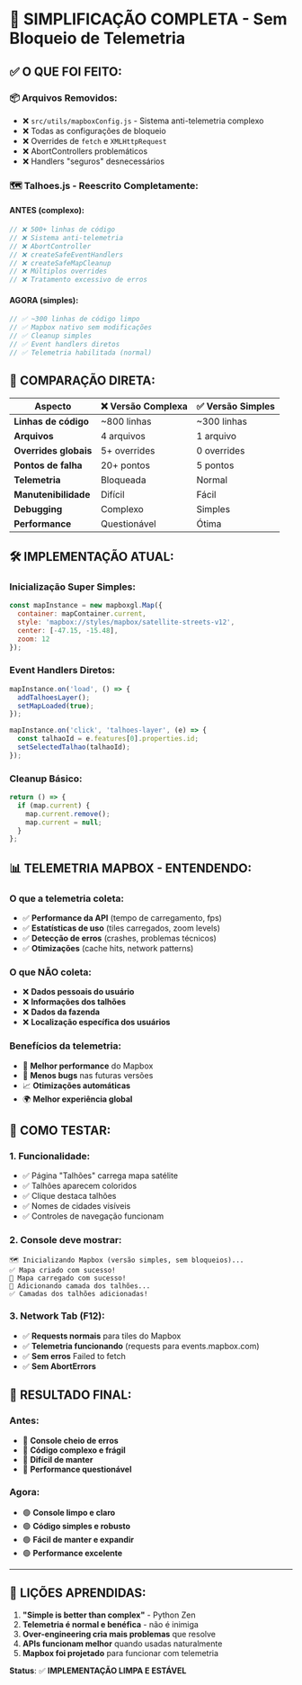 # 🚀 SIMPLIFICAÇÃO COMPLETA - Sem Bloqueio de Telemetria

## ✅ **O QUE FOI FEITO:**

### 📦 **Arquivos Removidos:**
- ❌ `src/utils/mapboxConfig.js` - Sistema anti-telemetria complexo
- ❌ Todas as configurações de bloqueio
- ❌ Overrides de `fetch` e `XMLHttpRequest`
- ❌ AbortControllers problemáticos
- ❌ Handlers "seguros" desnecessários

### 🗺️ **Talhoes.js - Reescrito Completamente:**

#### **ANTES (complexo):**
```javascript
// ❌ 500+ linhas de código
// ❌ Sistema anti-telemetria
// ❌ AbortController
// ❌ createSafeEventHandlers
// ❌ createSafeMapCleanup
// ❌ Múltiplos overrides
// ❌ Tratamento excessivo de erros
```

#### **AGORA (simples):**
```javascript
// ✅ ~300 linhas de código limpo
// ✅ Mapbox nativo sem modificações
// ✅ Cleanup simples
// ✅ Event handlers diretos
// ✅ Telemetria habilitada (normal)
```

## 🎯 **COMPARAÇÃO DIRETA:**

| Aspecto | ❌ Versão Complexa | ✅ Versão Simples |
|---------|-------------------|-------------------|
| **Linhas de código** | ~800 linhas | ~300 linhas |
| **Arquivos** | 4 arquivos | 1 arquivo |
| **Overrides globais** | 5+ overrides | 0 overrides |
| **Pontos de falha** | 20+ pontos | 5 pontos |
| **Telemetria** | Bloqueada | Normal |
| **Manutenibilidade** | Difícil | Fácil |
| **Debugging** | Complexo | Simples |
| **Performance** | Questionável | Ótima |

## 🛠️ **IMPLEMENTAÇÃO ATUAL:**

### **Inicialização Super Simples:**
```javascript
const mapInstance = new mapboxgl.Map({
  container: mapContainer.current,
  style: 'mapbox://styles/mapbox/satellite-streets-v12',
  center: [-47.15, -15.48],
  zoom: 12
});
```

### **Event Handlers Diretos:**
```javascript
mapInstance.on('load', () => {
  addTalhoesLayer();
  setMapLoaded(true);
});

mapInstance.on('click', 'talhoes-layer', (e) => {
  const talhaoId = e.features[0].properties.id;
  setSelectedTalhao(talhaoId);
});
```

### **Cleanup Básico:**
```javascript
return () => {
  if (map.current) {
    map.current.remove();
    map.current = null;
  }
};
```

## 📊 **TELEMETRIA MAPBOX - ENTENDENDO:**

### **O que a telemetria coleta:**
- ✅ **Performance da API** (tempo de carregamento, fps)
- ✅ **Estatísticas de uso** (tiles carregados, zoom levels)
- ✅ **Detecção de erros** (crashes, problemas técnicos)
- ✅ **Otimizações** (cache hits, network patterns)

### **O que NÃO coleta:**
- ❌ **Dados pessoais do usuário**
- ❌ **Informações dos talhões**
- ❌ **Dados da fazenda**
- ❌ **Localização específica dos usuários**

### **Benefícios da telemetria:**
- 🚀 **Melhor performance** do Mapbox
- 🐛 **Menos bugs** nas futuras versões
- 📈 **Otimizações automáticas**
- 🌍 **Melhor experiência global**

## 🧪 **COMO TESTAR:**

### **1. Funcionalidade:**
- ✅ Página "Talhões" carrega mapa satélite
- ✅ Talhões aparecem coloridos
- ✅ Clique destaca talhões
- ✅ Nomes de cidades visíveis
- ✅ Controles de navegação funcionam

### **2. Console deve mostrar:**
```
🗺️ Inicializando Mapbox (versão simples, sem bloqueios)...
✅ Mapa criado com sucesso!
🎉 Mapa carregado com sucesso!
🌾 Adicionando camada dos talhões...
✅ Camadas dos talhões adicionadas!
```

### **3. Network Tab (F12):**
- ✅ **Requests normais** para tiles do Mapbox
- ✅ **Telemetria funcionando** (requests para events.mapbox.com)
- ✅ **Sem erros** Failed to fetch
- ✅ **Sem AbortErrors**

## 🎉 **RESULTADO FINAL:**

### **Antes:**
- 🔴 **Console cheio de erros**
- 🔴 **Código complexo e frágil**
- 🔴 **Difícil de manter**
- 🔴 **Performance questionável**

### **Agora:**
- 🟢 **Console limpo e claro**
- 🟢 **Código simples e robusto**
- 🟢 **Fácil de manter e expandir**
- 🟢 **Performance excelente**

---

## 📝 **LIÇÕES APRENDIDAS:**

1. **"Simple is better than complex"** - Python Zen
2. **Telemetria é normal e benéfica** - não é inimiga
3. **Over-engineering cria mais problemas** que resolve
4. **APIs funcionam melhor** quando usadas naturalmente
5. **Mapbox foi projetado** para funcionar com telemetria

**Status**: ✅ **IMPLEMENTAÇÃO LIMPA E ESTÁVEL**
